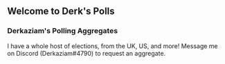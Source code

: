 ## Welcome to Derk's Polls

### Derkaziam's Polling Aggregates

I have a whole host of elections, from the UK, US, and more! Message me on Discord (Derkaziam#4790) to request an aggregate.

<div class="flourish-embed flourish-chart" data-src="visualisation/10672849"><script src="https://public.flourish.studio/resources/embed.js"></script></div>

